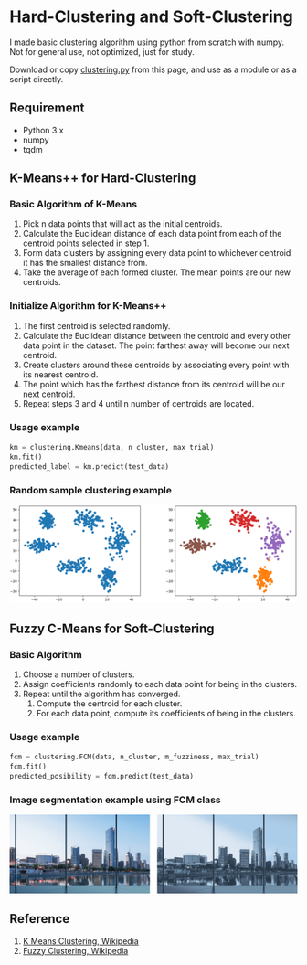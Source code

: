 # Hard-Clustering and Soft-Clustering

I made basic clustering algorithm using python from scratch with numpy. Not for general use, not optimized, just for study.

Download or copy [clustering.py](clustering.py) from this page, and use as a module or as a script directly.

## Requirement
- Python 3.x
- numpy
- tqdm

## K-Means++ for Hard-Clustering
### Basic Algorithm of K-Means
1. Pick n data points that will act as the initial centroids.
2. Calculate the Euclidean distance of each data point from each of the centroid points selected in step 1.
3. Form data clusters by assigning every data point to whichever centroid it has the smallest distance from.
4. Take the average of each formed cluster. The mean points are our new centroids.

### Initialize Algorithm for K-Means++
1. The first centroid is selected randomly.
2. Calculate the Euclidean distance between the centroid and every other data point in the dataset. The point farthest away will become our next centroid.
3. Create clusters around these centroids by associating every point with its nearest centroid.
4. The point which has the farthest distance from its centroid will be our next centroid.
5. Repeat steps 3 and 4 until n number of centroids are located. 

### Usage example
```python
km = clustering.Kmeans(data, n_cluster, max_trial)
km.fit()
predicted_label = km.predict(test_data)
```

### Random sample clustering example
![example](join.png)

## Fuzzy C-Means for Soft-Clustering
### Basic Algorithm
1. Choose a number of clusters.
2. Assign coefficients randomly to each data point for being in the clusters.
3. Repeat until the algorithm has converged.
   1. Compute the centroid for each cluster.
   1. For each data point, compute its coefficients of being in the clusters.

### Usage example
```python
fcm = clustering.FCM(data, n_cluster, m_fuzziness, max_trial)
fcm.fit()
predicted_posibility = fcm.predict(test_data)
```

### Image segmentation example using FCM class
![example](join_1.png)

## Reference
1. [K Means Clustering, Wikipedia](https://en.wikipedia.org/wiki/K-means_clustering)
2. [Fuzzy Clustering, Wikipedia](https://en.wikipedia.org/wiki/Fuzzy_clustering)
